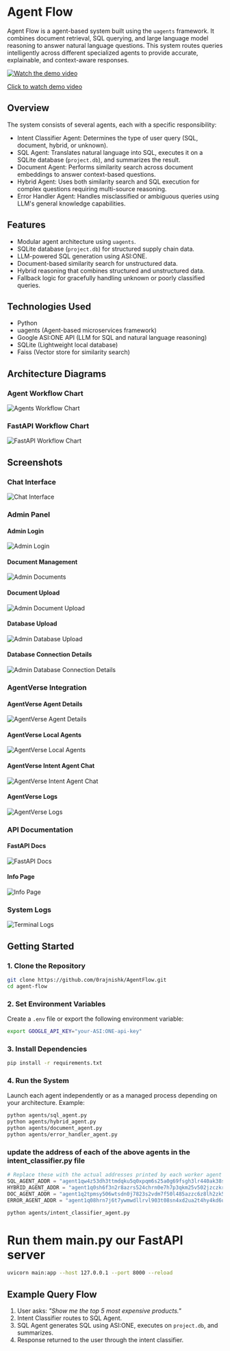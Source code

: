 # Agent Flow

Agent Flow is a agent-based system built using the `uagents` framework. It combines document retrieval, SQL querying, and large language model reasoning to answer natural language questions. This system routes queries intelligently across different specialized agents to provide accurate, explainable, and context-aware responses.

[![Watch the demo video](https://img.youtube.com/vi/b1CBpXBktng/0.jpg)](https://youtu.be/b1CBpXBktng)

[Click to watch demo video](https://youtu.be/b1CBpXBktng)


## Overview

The system consists of several agents, each with a specific responsibility:

- Intent Classifier Agent: Determines the type of user query (SQL, document, hybrid, or unknown).
- SQL Agent: Translates natural language into SQL, executes it on a SQLite database (`project.db`), and summarizes the result.
- Document Agent: Performs similarity search across document embeddings to answer context-based questions.
- Hybrid Agent: Uses both similarity search and SQL execution for complex questions requiring multi-source reasoning.
- Error Handler Agent: Handles misclassified or ambiguous queries using LLM's general knowledge capabilities.

## Features

- Modular agent architecture using `uagents`.
- SQLite database (`project.db`) for structured supply chain data.
- LLM-powered SQL generation using ASI:ONE.
- Document-based similarity search for unstructured data.
- Hybrid reasoning that combines structured and unstructured data.
- Fallback logic for gracefully handling unknown or poorly classified queries.

## Technologies Used

- Python
- uagents (Agent-based microservices framework)
- Google ASI:ONE API (LLM for SQL and natural language reasoning)
- SQLite (Lightweight local database)
- Faiss (Vector store for similarity search)

## Architecture Diagrams

### Agent Workflow Chart
![Agents Workflow Chart](screenshots/agents-workflow-chart.png)

### FastAPI Workflow Chart
![FastAPI Workflow Chart](screenshots/fast-api-workflow-chart.png)

## Screenshots

### Chat Interface
![Chat Interface](screenshots/chat-interface.png)

### Admin Panel

#### Admin Login
![Admin Login](screenshots/admin-login.png)

#### Document Management
![Admin Documents](screenshots/admin-documents.png)

#### Document Upload
![Admin Document Upload](screenshots/admin-document-upload.png)

#### Database Upload
![Admin Database Upload](screenshots/admin-database-upload.png)

#### Database Connection Details
![Admin Database Connection Details](screenshots/admin-database-connection-details.png)

### AgentVerse Integration

#### AgentVerse Agent Details
![AgentVerse Agent Details](screenshots/agentverse-agent-details.png)

#### AgentVerse Local Agents
![AgentVerse Local Agents](screenshots/agentverse-local-agents.png)

#### AgentVerse Intent Agent Chat
![AgentVerse Intent Agent Chat](screenshots/agent-verse-intent-agent-chat.png)

#### AgentVerse Logs
![AgentVerse Logs](screenshots/agent-verse-logs.png)

### API Documentation

#### FastAPI Docs
![FastAPI Docs](screenshots/fast-api-docs.png)

#### Info Page
![Info Page](screenshots/info-page.png)

### System Logs
![Terminal Logs](screenshots/terminal-logs.png)

## Getting Started

### 1. Clone the Repository

```bash
git clone https://github.com/0rajnishk/AgentFlow.git
cd agent-flow
```

### 2. Set Environment Variables

Create a `.env` file or export the following environment variable:

```bash
export GOOGLE_API_KEY="your-ASI:ONE-api-key"
```

### 3. Install Dependencies

```bash
pip install -r requirements.txt
```

### 4. Run the System

Launch each agent independently or as a managed process depending on your architecture. Example:

```bash
python agents/sql_agent.py
python agents/hybrid_agent.py
python agents/document_agent.py
python agents/error_handler_agent.py
```

### update the address of each of the above agents in the intent_classifier.py file
```python
# Replace these with the actual addresses printed by each worker agent at startup
SQL_AGENT_ADDR = "agent1qw4z53dh3ttmdqku5q0xpqm6s25a0g69fsgh3lr440ak38stvfcy79fh2lk"
HYBRID_AGENT_ADDR = "agent1q0sh6f3n2r8azrs524chrn0e7h7p3qkm25v502jzczkrgjmtnhe972h2g64"
DOC_AGENT_ADDR = "agent1q2tpmsy506wtsdn0j7823s2vdm7f50l485azzc6z8lh2zk50cqwevn03e6q"
ERROR_AGENT_ADDR = "agent1q08hrn7j6t7ywmwdllrvl903t08sn4xd2ua2t4hy4kd6uxspqq0rgaudrpx"

```


```bash
python agents/intent_classifier_agent.py
```


# Run them main.py our FastAPI server
```bash
uvicorn main:app --host 127.0.0.1 --port 8000 --reload
```


## Example Query Flow

1. User asks: *"Show me the top 5 most expensive products."*
2. Intent Classifier routes to SQL Agent.
3. SQL Agent generates SQL using ASI:ONE, executes on `project.db`, and summarizes.
4. Response returned to the user through the intent classifier.
